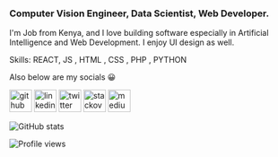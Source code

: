
### Computer Vision Engineer, Data Scientist, Web Developer.

I'm Job from Kenya, and I love building software especially in Artificial Intelligence and Web Development. I enjoy UI design as well.

Skills: REACT, JS , HTML , CSS , PHP , PYTHON

Also below are my socials 😀


[<img src='https://cdn.jsdelivr.net/npm/simple-icons@3.0.1/icons/github.svg' alt='github' height='40'>](https://github.com/JobCollins)  [<img src='https://cdn.jsdelivr.net/npm/simple-icons@3.0.1/icons/linkedin.svg' alt='linkedin' height='40'>](https://www.linkedin.com/in/JobCollinsDulo/)  [<img src='https://cdn.jsdelivr.net/npm/simple-icons@3.0.1/icons/twitter.svg' alt='twitter' height='40'>](https://twitter.com/jobcollinsdulo)  [<img src='https://cdn.jsdelivr.net/npm/simple-icons@3.0.1/icons/stackoverflow.svg' alt='stackoverflow' height='40'>](https://stackoverflow.com/users/4281321/job-collins)  [<img src='https://cdn.jsdelivr.net/npm/simple-icons@3.0.1/icons/medium.svg' alt='medium' height='40'>](https://medium.com/@Job_Collins)  

![GitHub stats](https://github-readme-stats.vercel.app/api?username=JobCollins&show_icons=true&count_private=true)  

![Profile views](https://gpvc.arturio.dev/JobCollins)  
<!--
**JobCollins/JobCollins** is a ✨ _special_ ✨ repository because its `README.md` (this file) appears on your GitHub profile.

Here are some ideas to get you started:

- 🔭 I’m currently working on ...
- 🌱 I’m currently learning ...
- 👯 I’m looking to collaborate on ...
- 🤔 I’m looking for help with ...
- 💬 Ask me about ...
- 📫 How to reach me: ...
- 😄 Pronouns: ...
- ⚡ Fun fact: ...
-->
